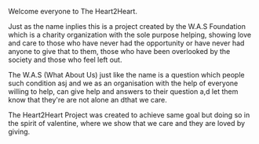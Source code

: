 Welcome everyone to The Heart2Heart.

Just as the name inplies this is a project created by the W.A.S Foundation which is a charity organization with the sole purpose helping, showing love and care to those who have never had the opportunity or have never had anyone to give that to them, those who have been overlooked by the society and those who feel left out. 

The W.A.S (What About Us) just like the name is a question which people such condition asj and we as an organisation with the help of everyone willing to help, can give help and answers to their question a,d let them know that they're are not alone an dthat we care.

The Heart2Heart Project was created to achieve same goal but doing so in the spirit of valentine, where we show that we care and they are loved by giving. 
